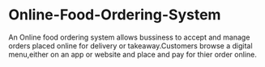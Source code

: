 # Online-Food-Ordering-System
An Online food ordering system allows bussiness to accept and manage orders placed online for delivery or takeaway.Customers browse a digital menu,either on an app or website and place and pay for thier order online.
